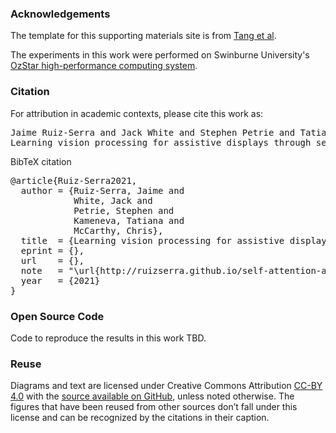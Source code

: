 ### Acknowledgements

The template for this supporting materials site is from [Tang et al](https://github.com/attentionagent/attentionagent.github.io).

The experiments in this work were performed on Swinburne University's [OzStar high-performance computing system](https://supercomputing.swin.edu.au/ozstar/).

<h3 id="citation">Citation</h3>

For attribution in academic contexts, please cite this work as:

<pre class="citation short">Jaime Ruiz-Serra and Jack White and Stephen Petrie and Tatiana Kameneva and Chris McCarthy,
Learning vision processing for assistive displays through self-attention agents, 2021.</pre>

BibTeX citation

<pre class="citation long">@article{Ruiz-Serra2021,
  author = {Ruiz-Serra, Jaime and
            White, Jack and
            Petrie, Stephen and
            Kameneva, Tatiana and
            McCarthy, Chris},
  title  = {Learning vision processing for assistive displays through self-attention agents},
  eprint = {},
  url    = {},
  note   = "\url{http://ruizserra.github.io/self-attention-assistive-displays}",
  year   = {2021}
}</pre>


### Open Source Code

Code to reproduce the results in this work TBD.

### Reuse

Diagrams and text are licensed under Creative Commons Attribution [CC-BY 4.0](https://creativecommons.org/licenses/by/4.0/) with the [source available on GitHub](http://github.com/ruizserra/self-attention-assistive-displays/assets), unless noted otherwise. The figures that have been reused from other sources don’t fall under this license and can be recognized by the citations in their caption.
